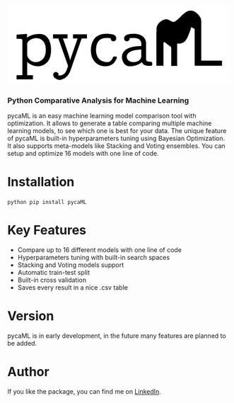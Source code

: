 ![image](logo.png)
### Python Comparative Analysis for Machine Learning

pycaML is an easy machine learning model comparison tool with optimization. It allows to generate a table comparing multiple machine learning models, to see which one is best for your data.
The unique feature of pycaML is built-in hyperparameters tuning using Bayesian Optimization. It also supports meta-models like Stacking and Voting ensembles. You can setup and optimize 16 models with one line of code.

# Installation  
```python pip install pycaML```

# Key Features

* Compare up to 16 different models with one line of code
* Hyperparameters tuning with built-in search spaces
* Stacking and Voting models support
* Automatic train-test split
* Built-in cross validation
* Saves every result in a nice .csv table

# Version 
pycaML is in early development, in the future many features are planned to be added. 

# Author 
If you like the package, you can find me on [LinkedIn](https://www.linkedin.com/in/donato-riccio-280084146/).
